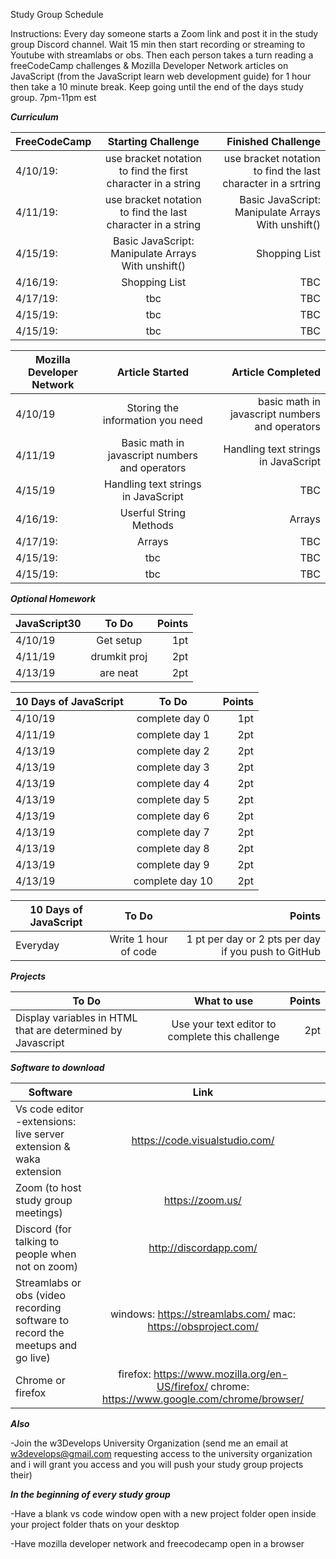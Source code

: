 Study Group Schedule


Instructions: Every day someone starts a Zoom link and post it in the study group Discord channel. Wait 15 min then start recording or streaming to Youtube with streamlabs or obs. Then each person takes a turn reading a freeCodeCamp challenges & Mozilla Developer Network articles on JavaScript (from the JavaScript learn web development guide) for 1 hour then take a 10 minute break. Keep going until the end of the days study group. 7pm-11pm est

***Curriculum***



| FreeCodeCamp  | Starting Challenge | Finished Challenge  |
| ------------- |:-------------:| -----:|
| 4/10/19: | use bracket notation to find the first character in a string | use bracket notation to find the last character in a srtring |
| 4/11/19: | use bracket notation to find the last character in a string | Basic JavaScript: Manipulate Arrays With unshift() |
| 4/15/19: | Basic JavaScript: Manipulate Arrays With unshift() |    Shopping List |
| 4/16/19: | Shopping List |  TBC  |
| 4/17/19: | tbc |  TBC  |
| 4/15/19: | tbc |  TBC  |
| 4/15/19: | tbc |  TBC  |


| Mozilla Developer Network| Article Started| Article Completed  |
| ------------- |:-------------:| -----:|
| 4/10/19       | Storing the information you need | basic math in javascript numbers and operators |
| 4/11/19       | Basic math in javascript numbers and operators      |    Handling text strings in Java​Script |
| 4/15/19       | Handling text strings in JavaScript| TBC | Useful string Methods
| 4/16/19:      | Userful String Methods |  Arrays  | 
| 4/17/19:      | Arrays |  TBC  |
| 4/15/19:      | tbc |  TBC  |
| 4/15/19:      | tbc |  TBC  |


***Optional Homework***


|  JavaScript30 |     To Do     | Points|
| ------------- |:-------------:| -----:|
| 4/10/19       | Get setup     | 1pt   |
| 4/11/19       |drumkit proj   | 2pt   |
| 4/13/19       | are neat      | 2pt   |


|  10 Days of JavaScript|To Do  | Points|
| ------------- |:-------------:| -----:|
| 4/10/19 | complete day 0      | 1pt   |
| 4/11/19 | complete day 1      |   2pt |
| 4/13/19 | complete day 2      |   2pt |
| 4/13/19 | complete day 3      |   2pt |
| 4/13/19 | complete day 4      |   2pt |
| 4/13/19 | complete day 5      |   2pt |
| 4/13/19 | complete day 6      |   2pt |
| 4/13/19 | complete day 7      |   2pt |
| 4/13/19 | complete day 8      |   2pt |
| 4/13/19 | complete day 9      |   2pt |
| 4/13/19 | complete day 10     |   2pt |


|  10 Days of JavaScript|To Do  | Points|
| ------------- |:-------------:| -----:|
| Everyday      | Write 1 hour of code      | 1 pt per day or 2 pts per day if you push to GitHub   |


***Projects***


|  To Do|  What to use| Points|
| ------------- |:-------------:| -----:|
| Display variables in HTML that are determined by Javascript | Use your text editor to complete this challenge  | 2pt   |


***Software to download***


|  Software | Link | |
| ------------- |:-------------:| -----:|
|     Vs code editor -extensions: live server extension & waka extension  | https://code.visualstudio.com/      |   |
|     Zoom (to host study group meetings)  | https://zoom.us/      |   |
|     Discord (for talking to people when not on zoom)  | http://discordapp.com/      |   |
|     Streamlabs or obs (video recording software to record the meetups and go live) | windows: https://streamlabs.com/  mac: https://obsproject.com/      |   |
|     Chrome or firefox  | firefox: https://www.mozilla.org/en-US/firefox/   chrome: https://www.google.com/chrome/browser/ |  |


***Also***


-Join the w3Develops University Organization (send me an email at w3develops@gmail.com requesting access to the university organization and i will grant you access and you will push your study group projects their)


***In the beginning of every study group***


-Have a blank vs code window open with a new project folder open inside your project folder thats on your desktop

-Have mozilla developer network and freecodecamp open in a browser
